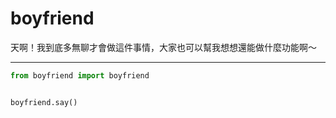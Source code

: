 # boyfriend

天啊！我到底多無聊才會做這件事情，大家也可以幫我想想還能做什麼功能啊～

---

```python
from boyfriend import boyfriend


boyfriend.say()
```
